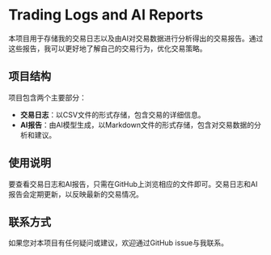 # Trading Logs and AI Reports

本项目用于存储我的交易日志以及由AI对交易数据进行分析得出的交易报告。通过这些报告，我可以更好地了解自己的交易行为，优化交易策略。

## 项目结构

项目包含两个主要部分：

- **交易日志**：以CSV文件的形式存储，包含交易的详细信息。
- **AI报告**：由AI模型生成，以Markdown文件的形式存储，包含对交易数据的分析和建议。

## 使用说明

要查看交易日志和AI报告，只需在GitHub上浏览相应的文件即可。交易日志和AI报告会定期更新，以反映最新的交易情况。

## 联系方式

如果您对本项目有任何疑问或建议，欢迎通过GitHub issue与我联系。
